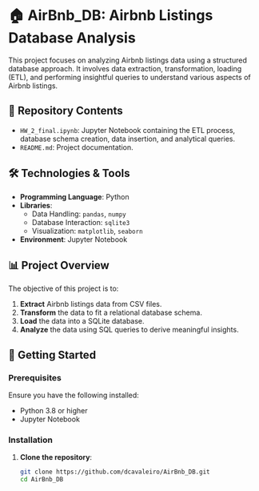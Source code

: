 # 🏠 AirBnb_DB: Airbnb Listings Database Analysis

This project focuses on analyzing Airbnb listings data using a structured database approach. It involves data extraction, transformation, loading (ETL), and performing insightful queries to understand various aspects of Airbnb listings.

## 📁 Repository Contents

- `HW_2_final.ipynb`: Jupyter Notebook containing the ETL process, database schema creation, data insertion, and analytical queries.
- `README.md`: Project documentation.

## 🛠️ Technologies & Tools

- **Programming Language**: Python
- **Libraries**:
  - Data Handling: `pandas`, `numpy`
  - Database Interaction: `sqlite3`
  - Visualization: `matplotlib`, `seaborn`
- **Environment**: Jupyter Notebook

## 📊 Project Overview

The objective of this project is to:

1. **Extract** Airbnb listings data from CSV files.
2. **Transform** the data to fit a relational database schema.
3. **Load** the data into a SQLite database.
4. **Analyze** the data using SQL queries to derive meaningful insights.

## 🚀 Getting Started

### Prerequisites

Ensure you have the following installed:

- Python 3.8 or higher
- Jupyter Notebook

### Installation

1. **Clone the repository**:
   ```bash
   git clone https://github.com/dcavaleiro/AirBnb_DB.git
   cd AirBnb_DB
